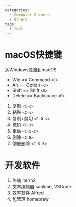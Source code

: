 ```yaml
---
categories:
  - Computer Science
  - Others
tags:
  - Tool
---
```


# macOS快捷键

从Windows过渡到macOS

* Win == Command `<C>`
* Alt == Option `<O>`
* Shift == Shift `<S>`
* Delete == Backspace `<B>`

1. 复制 `<C-c>`
2. 粘贴 `<C-v>`
3. 复制+剪切 `<C-O-v>`
4. 撤销 `<C-z>`
5. 重做 `<C-S-z>`
6. 删除 `<C-B>`
7. 彻底删除 `<C-S-B>`

# 开发软件

1. 终端 iterm2
2. 文本编辑器 sublime, VSCode
3. 效率软件 Alfred
4. 包管理 homebrew

